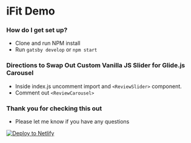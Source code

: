 # iFit Demo #

### How do I get set up? ###

* Clone and run NPM install
* Run ```gatsby develop``` or ```npm start```

### Directions to Swap Out Custom Vanilla JS Slider for Glide.js Carousel ###
* Inside index.js uncomment import and ```<ReviewSlider>``` component.
* Comment out ```<ReviewCarousel>```

### Thank you for checking this out ###
* Please let me know if you have any questions

<a href="https://app.netlify.com/start/deploy?repository=https://github.com/ethaneisenhard/iFit-Demo"><img src="https://www.netlify.com/img/deploy/button.svg" alt="Deploy to Netlify"></a>

